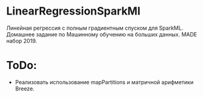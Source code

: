 # LinearRegressionSparkMl
Линейная регрессия с полным градиентным спуском для SparkML. Домашнее задание по Машинному обучению на больших данных. MADE набор 2019.

# ToDo:
* Реализовать использование mapPartitions и матричной арифметики Breeze.
